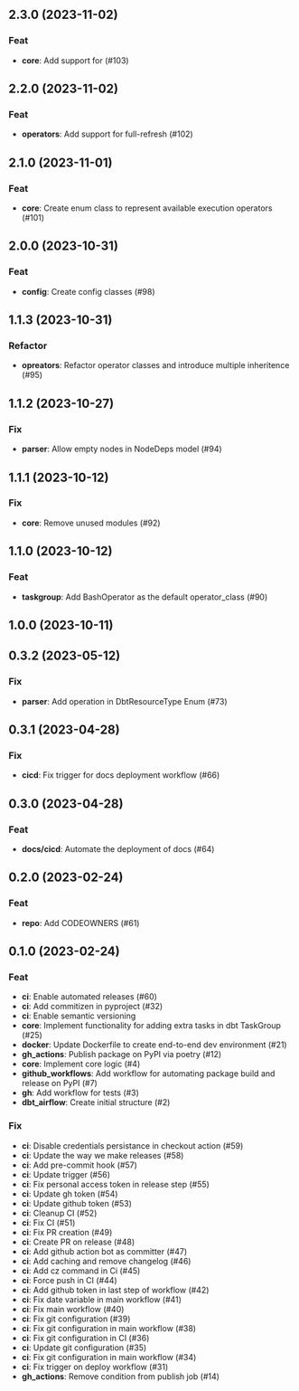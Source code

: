 ## 2.3.0 (2023-11-02)

### Feat

- **core**: Add support for (#103)

## 2.2.0 (2023-11-02)

### Feat

- **operators**: Add support for full-refresh (#102)

## 2.1.0 (2023-11-01)

### Feat

- **core**: Create enum class to represent available execution operators (#101)

## 2.0.0 (2023-10-31)

### Feat

- **config**: Create config classes (#98)

## 1.1.3 (2023-10-31)

### Refactor

- **opreators**: Refactor operator classes and introduce multiple inheritence (#95)

## 1.1.2 (2023-10-27)

### Fix

- **parser**: Allow empty nodes in NodeDeps model (#94)

## 1.1.1 (2023-10-12)

### Fix

- **core**: Remove unused modules (#92)

## 1.1.0 (2023-10-12)

### Feat

- **taskgroup**: Add BashOperator as the default operator_class (#90)

## 1.0.0 (2023-10-11)

## 0.3.2 (2023-05-12)

### Fix

- **parser**: Add operation in DbtResourceType Enum (#73)

## 0.3.1 (2023-04-28)

### Fix

- **cicd**: Fix trigger for docs deployment workflow (#66)

## 0.3.0 (2023-04-28)

### Feat

- **docs/cicd**: Automate the deployment of docs (#64)

## 0.2.0 (2023-02-24)

### Feat

- **repo**: Add CODEOWNERS (#61)

## 0.1.0 (2023-02-24)

### Feat

- **ci**: Enable automated releases (#60)
- **ci**: Add commitizen in pyproject (#32)
- **ci**: Enable semantic versioning
- **core**: Implement functionality for adding extra tasks in dbt TaskGroup (#25)
- **docker**: Update Dockerfile to create end-to-end dev environment (#21)
- **gh_actions**: Publish package on PyPI via poetry (#12)
- **core**: Implement core logic  (#4)
- **github_workflows**: Add workflow for automating package build and release on PyPI (#7)
- **gh**: Add workflow for tests (#3)
- **dbt_airflow**: Create initial structure (#2)

### Fix

- **ci**: Disable credentials persistance in checkout action (#59)
- **ci**: Update the way we make releases (#58)
- **ci**: Add pre-commit hook (#57)
- **ci**: Update trigger (#56)
- **ci**: Fix personal access token in release step (#55)
- **ci**: Update gh token (#54)
- **ci**: Update github token (#53)
- **ci**: Cleanup CI (#52)
- **ci**: Fix CI (#51)
- **ci**: Fix PR creation (#49)
- **ci**: Create PR on release (#48)
- **ci**: Add github action bot as committer (#47)
- **ci**: Add caching and remove changelog (#46)
- **ci**: Add cz command in Ci (#45)
- **ci**: Force push in CI (#44)
- **ci**: Add github token in last step of workflow (#42)
- **ci**: Fix date variable in main workflow (#41)
- **ci**: Fix main workflow (#40)
- **ci**: Fix git configuration (#39)
- **ci**: Fix git configuration in main workflow (#38)
- **ci**: Fix git configuration in CI (#36)
- **ci**: Update git configuration (#35)
- **ci**: Fix git configuration in main workflow (#34)
- **ci**: Fix trigger on deploy workflow (#31)
- **gh_actions**: Remove condition from publish job (#14)
